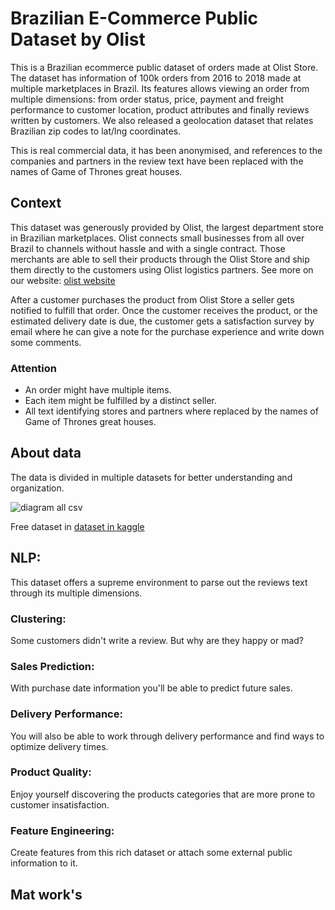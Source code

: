 # Brazilian E-Commerce Public Dataset by Olist

This is a Brazilian ecommerce public dataset of orders made at Olist Store. The dataset has information of 100k orders from 2016 to 2018 made at multiple marketplaces in Brazil. Its features allows viewing an order from multiple dimensions: from order status, price, payment and freight performance to customer location, product attributes and finally reviews written by customers. We also released a geolocation dataset that relates Brazilian zip codes to lat/lng coordinates.

This is real commercial data, it has been anonymised, and references to the companies and partners in the review text have been replaced with the names of Game of Thrones great houses.


## Context
This dataset was generously provided by Olist, the largest department store in Brazilian marketplaces. Olist connects small businesses from all over Brazil to channels without hassle and with a single contract. Those merchants are able to sell their products through the Olist Store and ship them directly to the customers using Olist logistics partners. 
See more on our website: [olist website](https://olist.com/pt-br/)

After a customer purchases the product from Olist Store a seller gets notified to fulfill that order. Once the customer receives the product, or the estimated delivery date is due, the customer gets a satisfaction survey by email where he can give a note for the purchase experience and write down some comments.

### Attention
 - An order might have multiple items.
 - Each item might be fulfilled by a distinct seller.
 - All text identifying stores and partners where replaced by the names of Game of Thrones great houses.

## About data

The data is divided in multiple datasets for better understanding and organization.

![diagram all csv](https://i.imgur.com/HRhd2Y0.png)

Free dataset in [dataset in kaggle](https://www.kaggle.com/olistbr/brazilian-ecommerce)

## NLP:

This dataset offers a supreme environment to parse out the reviews text through its multiple dimensions.

### Clustering:

Some customers didn't write a review. But why are they happy or mad?

### Sales Prediction:

With purchase date information you'll be able to predict future sales.

### Delivery Performance:

You will also be able to work through delivery performance and find ways to optimize delivery times.

### Product Quality:

Enjoy yourself discovering the products categories that are more prone to customer insatisfaction.

### Feature Engineering:

Create features from this rich dataset or attach some external public information to it.



## Mat work's